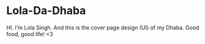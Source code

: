# Lola-Da-Dhaba
HI. I'm Lola Singh. And this is the cover page design (UI) of my Dhaba. Good food, good life! &lt;3
